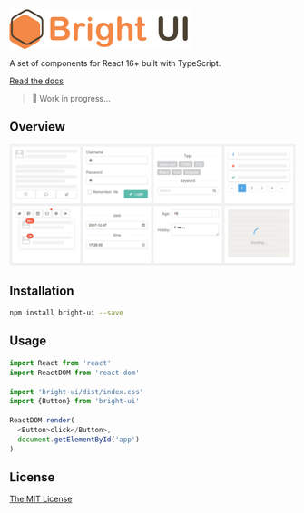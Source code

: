 ![overview](./site-src/assets/logo.png)

A set of components for React 16+ built with TypeScript.

[Read the docs](https://varharrie.github.io/bright-ui/)

> :rocket: Work in progress...

## Overview

![overview](./assets/overview.png)

## Installation

```bash
npm install bright-ui --save
```

## Usage

```js
import React from 'react'
import ReactDOM from 'react-dom'

import 'bright-ui/dist/index.css'
import {Button} from 'bright-ui'

ReactDOM.render(
  <Button>click</Button>,
  document.getElementById('app')
)
```

## License

[The MIT License](https://github.com/varHarrie/bright-ui/blob/master/LICENSE)
